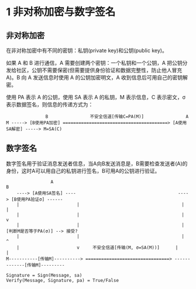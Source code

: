 # 1 非对称加密与数字签名

## 非对称加密

在非对称加密中有不同的密钥：私钥(private key)和公钥(public key)。

如果 A 和 B 进行通信，A 需要创建两个密钥：一个私钥和一个公钥，A 把公钥分发给社区，公钥不需要保密(但需要提供身份验证和数据完整性，防止他人冒充 A)。B 向 A 发送信息时使用 A 的公钥加密明文，A 收到信息后可用自己的密钥解密。

使用 PA 表示 A 的公钥，使用 SA 表示 A 的私钥，M 表示信息，C 表示密文，σ 表示数据签名，则信息的传递方式为：

                   B                不安全信道[传输C=PA(M)]                A
    M -----> [B使用PA加密] ========================================> [A使用SA解密] -----> M=SA(C)

## 数字签名

数字签名用于验证消息发送者信息，当A向B发送消息是，B需要检查发送者(A)的身份，这时A可以用自己的私钥进行签名，B可用A的公钥进行验证。

                     A                                                            B
        ----> [A使用SA签名] ----                                       ----> [B使用PA验证σ] ------
        |                      |                                       |                         |
        |                      |                                       |                         v
        |                      |                                       |                [判断M是否等于PA(σ)] --> 接受?
        |                      |                                       |                         ^
        |                      v     不安全信道[传输(M, σ=SA(M))]      |                         |
    M-----------[传输M]----------> ================================> -------------[传输M]---------

    Signature = Sign(Message, sa)
    Verify(Message, Signature, pa) = True/False

